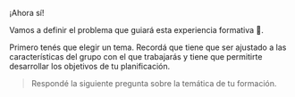 ¡Ahora sí!

Vamos a definir el problema que guiará esta experiencia formativa :raised_hands:.

Primero tenés que elegir un tema. Recordá que tiene que ser ajustado a las características del grupo con el que trabajarás y tiene que permitirte desarrollar los objetivos de tu planificación.

> Respondé la siguiente pregunta sobre la temática de tu formación.